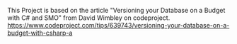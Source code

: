 ﻿This Project is based on the article "Versioning your Database on a Budget with C# and SMO" from David Wimbley on codeproject.
https://www.codeproject.com/tips/639743/versioning-your-database-on-a-budget-with-csharp-a